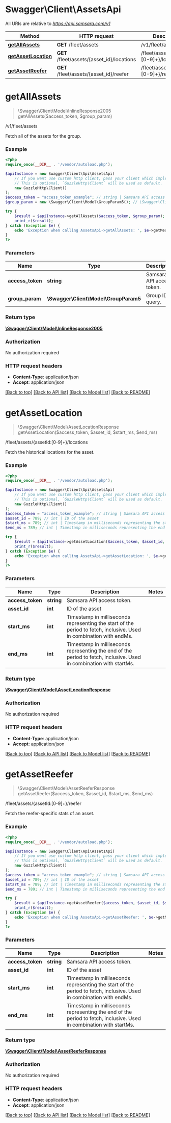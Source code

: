 # Swagger\Client\AssetsApi

All URIs are relative to *https://api.samsara.com/v1*

Method | HTTP request | Description
------------- | ------------- | -------------
[**getAllAssets**](AssetsApi.md#getAllAssets) | **GET** /fleet/assets | /v1/fleet/assets
[**getAssetLocation**](AssetsApi.md#getAssetLocation) | **GET** /fleet/assets/{asset_id}/locations | /fleet/assets/{assetId:[0-9]+}/locations
[**getAssetReefer**](AssetsApi.md#getAssetReefer) | **GET** /fleet/assets/{asset_id}/reefer | /fleet/assets/{assetId:[0-9]+}/reefer


# **getAllAssets**
> \Swagger\Client\Model\InlineResponse2005 getAllAssets($access_token, $group_param)

/v1/fleet/assets

Fetch all of the assets for the group.

### Example
```php
<?php
require_once(__DIR__ . '/vendor/autoload.php');

$apiInstance = new Swagger\Client\Api\AssetsApi(
    // If you want use custom http client, pass your client which implements `GuzzleHttp\ClientInterface`.
    // This is optional, `GuzzleHttp\Client` will be used as default.
    new GuzzleHttp\Client()
);
$access_token = "access_token_example"; // string | Samsara API access token.
$group_param = new \Swagger\Client\Model\GroupParam5(); // \Swagger\Client\Model\GroupParam5 | Group ID to query.

try {
    $result = $apiInstance->getAllAssets($access_token, $group_param);
    print_r($result);
} catch (Exception $e) {
    echo 'Exception when calling AssetsApi->getAllAssets: ', $e->getMessage(), PHP_EOL;
}
?>
```

### Parameters

Name | Type | Description  | Notes
------------- | ------------- | ------------- | -------------
 **access_token** | **string**| Samsara API access token. |
 **group_param** | [**\Swagger\Client\Model\GroupParam5**](../Model/GroupParam5.md)| Group ID to query. |

### Return type

[**\Swagger\Client\Model\InlineResponse2005**](../Model/InlineResponse2005.md)

### Authorization

No authorization required

### HTTP request headers

 - **Content-Type**: application/json
 - **Accept**: application/json

[[Back to top]](#) [[Back to API list]](../../README.md#documentation-for-api-endpoints) [[Back to Model list]](../../README.md#documentation-for-models) [[Back to README]](../../README.md)

# **getAssetLocation**
> \Swagger\Client\Model\AssetLocationResponse getAssetLocation($access_token, $asset_id, $start_ms, $end_ms)

/fleet/assets/{assetId:[0-9]+}/locations

Fetch the historical locations for the asset.

### Example
```php
<?php
require_once(__DIR__ . '/vendor/autoload.php');

$apiInstance = new Swagger\Client\Api\AssetsApi(
    // If you want use custom http client, pass your client which implements `GuzzleHttp\ClientInterface`.
    // This is optional, `GuzzleHttp\Client` will be used as default.
    new GuzzleHttp\Client()
);
$access_token = "access_token_example"; // string | Samsara API access token.
$asset_id = 789; // int | ID of the asset
$start_ms = 789; // int | Timestamp in milliseconds representing the start of the period to fetch, inclusive. Used in combination with endMs.
$end_ms = 789; // int | Timestamp in milliseconds representing the end of the period to fetch, inclusive. Used in combination with startMs.

try {
    $result = $apiInstance->getAssetLocation($access_token, $asset_id, $start_ms, $end_ms);
    print_r($result);
} catch (Exception $e) {
    echo 'Exception when calling AssetsApi->getAssetLocation: ', $e->getMessage(), PHP_EOL;
}
?>
```

### Parameters

Name | Type | Description  | Notes
------------- | ------------- | ------------- | -------------
 **access_token** | **string**| Samsara API access token. |
 **asset_id** | **int**| ID of the asset |
 **start_ms** | **int**| Timestamp in milliseconds representing the start of the period to fetch, inclusive. Used in combination with endMs. |
 **end_ms** | **int**| Timestamp in milliseconds representing the end of the period to fetch, inclusive. Used in combination with startMs. |

### Return type

[**\Swagger\Client\Model\AssetLocationResponse**](../Model/AssetLocationResponse.md)

### Authorization

No authorization required

### HTTP request headers

 - **Content-Type**: application/json
 - **Accept**: application/json

[[Back to top]](#) [[Back to API list]](../../README.md#documentation-for-api-endpoints) [[Back to Model list]](../../README.md#documentation-for-models) [[Back to README]](../../README.md)

# **getAssetReefer**
> \Swagger\Client\Model\AssetReeferResponse getAssetReefer($access_token, $asset_id, $start_ms, $end_ms)

/fleet/assets/{assetId:[0-9]+}/reefer

Fetch the reefer-specific stats of an asset.

### Example
```php
<?php
require_once(__DIR__ . '/vendor/autoload.php');

$apiInstance = new Swagger\Client\Api\AssetsApi(
    // If you want use custom http client, pass your client which implements `GuzzleHttp\ClientInterface`.
    // This is optional, `GuzzleHttp\Client` will be used as default.
    new GuzzleHttp\Client()
);
$access_token = "access_token_example"; // string | Samsara API access token.
$asset_id = 789; // int | ID of the asset
$start_ms = 789; // int | Timestamp in milliseconds representing the start of the period to fetch, inclusive. Used in combination with endMs.
$end_ms = 789; // int | Timestamp in milliseconds representing the end of the period to fetch, inclusive. Used in combination with startMs.

try {
    $result = $apiInstance->getAssetReefer($access_token, $asset_id, $start_ms, $end_ms);
    print_r($result);
} catch (Exception $e) {
    echo 'Exception when calling AssetsApi->getAssetReefer: ', $e->getMessage(), PHP_EOL;
}
?>
```

### Parameters

Name | Type | Description  | Notes
------------- | ------------- | ------------- | -------------
 **access_token** | **string**| Samsara API access token. |
 **asset_id** | **int**| ID of the asset |
 **start_ms** | **int**| Timestamp in milliseconds representing the start of the period to fetch, inclusive. Used in combination with endMs. |
 **end_ms** | **int**| Timestamp in milliseconds representing the end of the period to fetch, inclusive. Used in combination with startMs. |

### Return type

[**\Swagger\Client\Model\AssetReeferResponse**](../Model/AssetReeferResponse.md)

### Authorization

No authorization required

### HTTP request headers

 - **Content-Type**: application/json
 - **Accept**: application/json

[[Back to top]](#) [[Back to API list]](../../README.md#documentation-for-api-endpoints) [[Back to Model list]](../../README.md#documentation-for-models) [[Back to README]](../../README.md)

